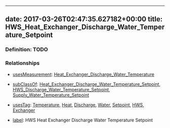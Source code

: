 
---
date: 2017-03-26T02:47:35.627182+00:00
title: HWS_Heat_Exchanger_Discharge_Water_Temperature_Setpoint
---
### Definition: TODO

### Relationships

* [usesMeasurement](https://brickschema.org/schema/1.0/BrickFrame#usesMeasurement): [Heat_Exchanger_Discharge_Water_Temperature](https://brickschema.org/schema/1.0/Brick#Heat_Exchanger_Discharge_Water_Temperature)

* [subClassOf](http://www.w3.org/2000/01/rdf-schema#subClassOf): [Heat_Exchanger_Discharge_Water_Temperature_Setpoint](https://brickschema.org/schema/1.0/Brick#Heat_Exchanger_Discharge_Water_Temperature_Setpoint), [HWS_Discharge_Water_Temperature_Setpoint](https://brickschema.org/schema/1.0/Brick#HWS_Discharge_Water_Temperature_Setpoint), [Supply_Water_Temperature_Setpoint](https://brickschema.org/schema/1.0/Brick#Supply_Water_Temperature_Setpoint)

* [usesTag](https://brickschema.org/schema/1.0/BrickFrame#usesTag): [Temperature](https://brickschema.org/schema/1.0/BrickTag#Temperature), [Heat](https://brickschema.org/schema/1.0/BrickTag#Heat), [Discharge](https://brickschema.org/schema/1.0/BrickTag#Discharge), [Water](https://brickschema.org/schema/1.0/BrickTag#Water), [Setpoint](https://brickschema.org/schema/1.0/BrickTag#Setpoint), [HWS](https://brickschema.org/schema/1.0/BrickTag#HWS), [Exchanger](https://brickschema.org/schema/1.0/BrickTag#Exchanger)

* [label](http://www.w3.org/2000/01/rdf-schema#label): HWS Heat Exchanger Discharge Water Temperature Setpoint
